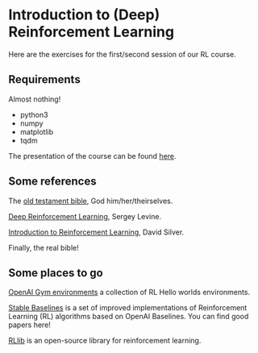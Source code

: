 # Introduction to (Deep) Reinforcement Learning
Here are the exercises for the first/second session of our RL course.

## Requirements

Almost nothing!

- python3
- numpy
- matplotlib
- tqdm

The presentation of the course can be found [here](https://docs.google.com/presentation/d/1_REcZjt23UiGeazb8a7_g39gUx-7P_riRnj-WMRWAzU/edit?usp=sharing).

## Some references
The [old testament bible](https://web.stanford.edu/class/psych209/Readings/SuttonBartoIPRLBook2ndEd.pdf), God him/her/theirselves.

[Deep Reinforcement Learning](http://rail.eecs.berkeley.edu/deeprlcourse/), Sergey Levine.

[Introduction to Reinforcement Learning](
https://deepmind.com/learning-resources/-introduction-reinforcement-learning-david-silver), David Silver.

Finally, the real bible!

## Some places to go

[OpenAI Gym environments](https://gym.openai.com/envs/#classic_control) a collection of RL Hello worlds environments. 

[Stable Baselines](https://stable-baselines.readthedocs.io/en/master/index.html) is a set of improved implementations of Reinforcement Learning (RL) algorithms based on OpenAI Baselines. You can find good papers here!

[RLlib](https://docs.ray.io/en/master/tune/key-concepts.html) is an open-source library for reinforcement learning.
